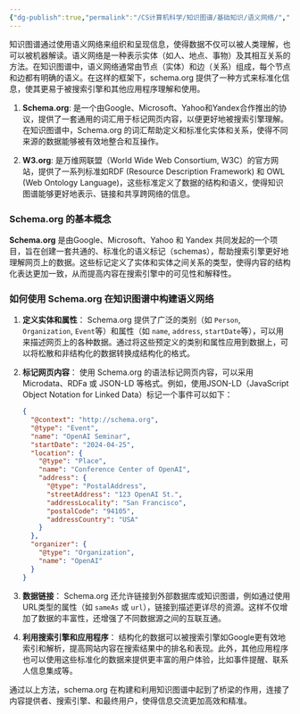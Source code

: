 ```yaml
---
{"dg-publish":true,"permalink":"/CS计算机科学/知识图谱/基础知识/语义网络/","noteIcon":"","created":"2024-08-28T17:27:38.000+08:00","updated":"2024-04-24T00:27:54.000+08:00"}
---
```



知识图谱通过使用语义网络来组织和呈现信息，使得数据不仅可以被人类理解，也可以被机器解读。语义网络是一种表示实体（如人、地点、事物）及其相互关系的方法。在知识图谱中，语义网络通常由节点（实体）和边（关系）组成，每个节点和边都有明确的语义。在这样的框架下，schema.org 提供了一种方式来标准化信息，使其更易于被搜索引擎和其他应用程序理解和使用。

1. **Schema.org**: 是一个由Google、Microsoft、Yahoo和Yandex合作推出的协议，提供了一套通用的词汇用于标记网页内容，以便更好地被搜索引擎理解。在知识图谱中，Schema.org 的词汇帮助定义和标准化实体和关系，使得不同来源的数据能够被有效地整合和互操作。
    
2. **W3.org**: 是万维网联盟（World Wide Web Consortium, W3C）的官方网站，提供了一系列标准如RDF (Resource Description Framework) 和 OWL (Web Ontology Language)，这些标准定义了数据的结构和语义，使得知识图谱能够更好地表示、链接和共享跨网络的信息。


### Schema.org 的基本概念

**Schema.org** 是由Google、Microsoft、Yahoo 和 Yandex 共同发起的一个项目，旨在创建一套共通的、标准化的语义标记（schemas），帮助搜索引擎更好地理解网页上的数据。这些标记定义了实体和实体之间关系的类型，使得内容的结构化表达更加一致，从而提高内容在搜索引擎中的可见性和解释性。

### 如何使用 Schema.org 在知识图谱中构建语义网络

1. **定义实体和属性**：
   Schema.org 提供了广泛的类别（如 `Person`, `Organization`, `Event`等）和属性（如 `name`, `address`, `startDate`等），可以用来描述网页上的各种数据。通过将这些预定义的类别和属性应用到数据上，可以将松散和非结构化的数据转换成结构化的格式。

2. **标记网页内容**：
   使用 Schema.org 的语法标记网页内容，可以采用Microdata、RDFa 或 JSON-LD 等格式。例如，使用JSON-LD（JavaScript Object Notation for Linked Data）标记一个事件可以如下：

   ```json
   {
     "@context": "http://schema.org",
     "@type": "Event",
     "name": "OpenAI Seminar",
     "startDate": "2024-04-25",
     "location": {
       "@type": "Place",
       "name": "Conference Center of OpenAI",
       "address": {
         "@type": "PostalAddress",
         "streetAddress": "123 OpenAI St.",
         "addressLocality": "San Francisco",
         "postalCode": "94105",
         "addressCountry": "USA"
       }
     },
     "organizer": {
       "@type": "Organization",
       "name": "OpenAI"
     }
   }
   ```

3. **数据链接**：
   Schema.org 还允许链接到外部数据库或知识图谱，例如通过使用URL类型的属性（如 `sameAs` 或 `url`），链接到描述更详尽的资源。这样不仅增加了数据的丰富性，还增强了不同数据源之间的互联互通。

4. **利用搜索引擎和应用程序**：
   结构化的数据可以被搜索引擎如Google更有效地索引和解析，提高网站内容在搜索结果中的排名和表现。此外，其他应用程序也可以使用这些标准化的数据来提供更丰富的用户体验，比如事件提醒、联系人信息集成等。

通过以上方法，schema.org 在构建和利用知识图谱中起到了桥梁的作用，连接了内容提供者、搜索引擎、和最终用户，使得信息交流更加高效和精准。
